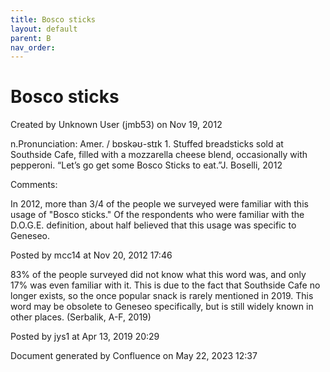 ```yaml
---
title: Bosco sticks
layout: default
parent: B
nav_order:
---
```


# Bosco sticks

Created by  Unknown User (jmb53) on Nov 19, 2012

n.Pronunciation: Amer. / bɒskəʊ-stɪk 1. Stuffed breadsticks sold at Southside Cafe, filled with a mozzarella cheese blend, occasionally with pepperoni. “Let’s go get some Bosco Sticks to eat.”J. Boselli, 2012

Comments:

In 2012, more than 3/4 of the people we surveyed were familiar with this usage of &quot;Bosco sticks.&quot; Of the respondents who were familiar with the D.O.G.E. definition, about half believed that this usage was specific to Geneseo.   

Posted by mcc14 at Nov 20, 2012 17:46

83% of the people surveyed did not know what this word was, and only 17% was even familiar with it. This is due to the fact that Southside Cafe no longer exists, so the once popular snack is rarely mentioned in 2019. This word may be obsolete to Geneseo specifically, but is still widely known in other places. (Serbalik, A-F, 2019)

Posted by jys1 at Apr 13, 2019 20:29

Document generated by Confluence on May 22, 2023 12:37


